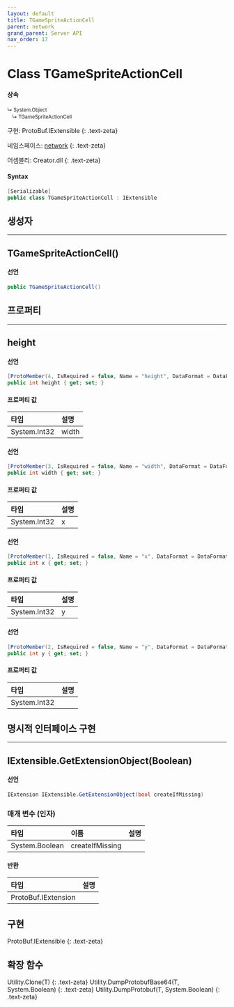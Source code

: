 ```yaml
---
layout: default
title: TGameSpriteActionCell
parent: network
grand_parent: Server API
nav_order: 17
---
```


# Class TGameSpriteActionCell

#### 상속
<div class="code-example" markdown="1" style = "font-size:0.8em;">
↳ System.Object<br/>
　↳ TGameSpriteActionCell
</div>

구현: ProtoBuf.IExtensible
{: .text-zeta}

네임스페이스: [network](../)
{: .text-zeta}

어셈블리: Creator.dll
{: .text-zeta}

#### Syntax
```cs
[Serializable]
public class TGameSpriteActionCell : IExtensible
```
## 생성자
---
## TGameSpriteActionCell()

#### 선언
```cs
public TGameSpriteActionCell()
```

## 프로퍼티
---
## height

#### 선언
```cs
[ProtoMember(4, IsRequired = false, Name = "height", DataFormat = DataFormat.TwosComplement)]
public int height { get; set; }
```
#### 프로퍼티 값

|타입|설명|
|:-|:-|
|System.Int32|width|

#### 선언
```cs
[ProtoMember(3, IsRequired = false, Name = "width", DataFormat = DataFormat.TwosComplement)]
public int width { get; set; }
```
#### 프로퍼티 값

|타입|설명|
|:-|:-|
|System.Int32|x|

#### 선언
```cs
[ProtoMember(1, IsRequired = false, Name = "x", DataFormat = DataFormat.TwosComplement)]
public int x { get; set; }
```

#### 프로퍼티 값

|타입|설명|
|:-|:-|
|System.Int32|y|

#### 선언
```cs
[ProtoMember(2, IsRequired = false, Name = "y", DataFormat = DataFormat.TwosComplement)]
public int y { get; set; }
```
#### 프로퍼티 값

|타입|설명|
|:-|:-|
|System.Int32|	

## 명시적 인터페이스 구현
---
## IExtensible.GetExtensionObject(Boolean)

#### 선언
```cs
IExtension IExtensible.GetExtensionObject(bool createIfMissing)
```
### 매개 변수 (인자)

|타입|이름|설명|
|:-|:-|:-|
|System.Boolean|createIfMissing|

#### 반환

|타입|설명|
|:-|:-|
|ProtoBuf.IExtension|

## 구현
ProtoBuf.IExtensible
{: .text-zeta}
## 확장 함수
Utility.Clone<T>(T)
{: .text-zeta}
Utility.DumpProtobufBase64<T>(T, System.Boolean)
{: .text-zeta}
Utility.DumpProtobuf<T>(T, System.Boolean)
{: .text-zeta}